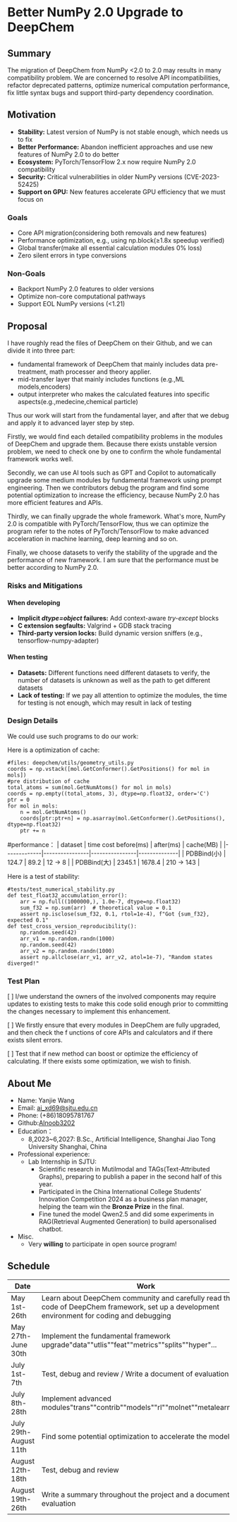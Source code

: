 # Better NumPy 2.0 Upgrade to DeepChem

## Summary
The migration of DeepChem from NumPy <2.0 to 2.0 may results in many compatibility problem.
We are concerned to resolve API incompatibilities, refactor deprecated patterns, optimize 
numerical computation performance, fix little syntax bugs and support third-party 
dependency coordination. 

## Motivation
- **Stability:** Latest version of NumPy is not stable enough, which needs us to fix
- **Better Performance:** Abandon inefficient approaches and use new features of NumPy 2.0 to do better 
- **Ecosystem:** PyTorch/TensorFlow 2.x now require NumPy 2.0 compatibility
- **Security:** Critical vulnerabilities in older NumPy versions (CVE-2023-52425)
- **Support on GPU:** New features accelerate GPU efficiency that we must focus on

### Goals
- Core API migration(considering both removals and new features)
- Performance optimization, e.g., using np.block(≥1.8x speedup verified)
- Global transfer(make all essential calculation modules 0% loss)
- Zero silent errors in type conversions

### Non-Goals
- Backport NumPy 2.0 features to older versions
- Optimize non-core computational pathways
- Support EOL NumPy versions (<1.21)

## Proposal
I have roughly read the files of DeepChem on their Github, and we can divide it into three part:
- fundamental framework of DeepChem that mainly includes data pre-treatment, math processer and theory applier.
- mid-transfer layer that mainly includes functions (e.g.,ML models,encoders)
- output interpreter who makes the calculated features into specific aspects(e.g.,medecine,chemical particle)

Thus our work will start from the fundamental layer, and after that we debug and apply it to advanced layer step by step.

Firstly, we would find each detailed compatibility problems in the modules of DeepChem and upgrade them. Because
there exists unstable version problem, we need to check one by one to confirm the whole fundamental framework works well.

Secondly, we can use AI tools such as GPT and Copilot to automatically upgrade some medium modules by fundamental framework using
prompt engineering. Then we contributors debug the program and find some potential optimization to increase the efficiency, because NumPy 2.0 has more
efficient features and APIs.

Thirdly, we can finally upgrade the whole framework. What's more, NumPy 2.0 is compatible with PyTorch/TensorFlow, thus we can optimize the program refer
to the notes of PyTorch/TensorFlow to make advanced acceleration in machine learning, deep learning and so on.

Finally, we choose datasets to verify the stability of the upgrade and the performance of new framework. I am sure that the performance must be better according
to NumPy 2.0.

### Risks and Mitigations
#### When developing
- **Implicit *dtype=object* failures:** Add context-aware *try-except* blocks
- **C extension segfaults:** Valgrind + GDB stack tracing
- **Third-party version locks:** Build dynamic version sniffers (e.g., tensorflow-numpy-adapter)

#### When testing
- **Datasets:** Different functions need different datasets to verify, the number of datasets is unknown as well as the path to get different datasets
- **Lack of testing:** If we pay all attention to optimize the modules, the time for testing is not enough, which may result in lack of testing

### Design Details
We could use such programs to do our work:

Here is a optimization of cache:

    #files: deepchem/utils/geometry_utils.py
    coords = np.vstack([mol.GetConformer().GetPositions() for mol in mols])
    #pre distribution of cache
    total_atoms = sum(mol.GetNumAtoms() for mol in mols)
    coords = np.empty((total_atoms, 3), dtype=np.float32, order='C') 
    ptr = 0
    for mol in mols:
        n = mol.GetNumAtoms()
        coords[ptr:ptr+n] = np.asarray(mol.GetConformer().GetPositions(), dtype=np.float32)
        ptr += n

#performance：
| dataset      | time cost before(ms) | after(ms) | cache(MB) |
|-------------|----------------|----------------|--------------|
| PDBBind(小) | 124.7          | 89.2           | 12 → 8       |
| PDBBind(大) | 2345.1         | 1678.4         | 210 → 143    |

Here is a test of stability:

    #tests/test_numerical_stability.py
    def test_float32_accumulation_error():
        arr = np.full((1000000,), 1.0e-7, dtype=np.float32)
        sum_f32 = np.sum(arr)  # theoretical value = 0.1
        assert np.isclose(sum_f32, 0.1, rtol=1e-4), f"Got {sum_f32}, expected 0.1"
    def test_cross_version_reproducibility():
        np.random.seed(42)
        arr_v1 = np.random.randn(1000)
        np.random.seed(42)
        arr_v2 = np.random.randn(1000)
        assert np.allclose(arr_v1, arr_v2, atol=1e-7), "Random states diverged!"
        
### Test Plan

[ ] I/we understand the owners of the involved components may require updates to
existing tests to make this code solid enough prior to committing the changes necessary
to implement this enhancement.

[ ] We firstly ensure that every modules in DeepChem are fully upgraded, and then check the f
unctions of core APIs and calculators and if there exists silent errors.

[ ] Test that if new method can boost or optimize the efficiency of calculating. If there exists
some optimization, we wish to finish.

## About Me
- Name: Yanjie Wang
- Email: [ai_xd69@sjtu.edu.cn](mailto:ai_xd69@sjtu.edu.cn)
- Phone: (+86)18095781767
- Github:[AInoob3202](https://github.com/AInoob3202)
- Education：
  - 8,2023~6,2027: B.Sc., Artificial Intelligence, Shanghai Jiao Tong University Shanghai, China
- Professional experience:
  - Lab Internship in SJTU:
    - Scientific research in Mutilmodal and TAGs(Text-Attributed Graphs), preparing to publish a paper in the second half of this year.
    - Participated in the China International College Students’ Innovation Competition 2024 as a business plan manager, helping the team win the **Bronze Prize** in the final.
    - Fine tuned the model Qwen2.5 and did some experiments in RAG(Retrieval Augmented Generation) to build apersonalised chatbot.
- Misc.
  - Very **willing** to participate in open source program!
## Schedule
| Date                                      |           Work                           |
|-------------------------------------------|------------------------------------------|
|May 1st- 26th |Learn about DeepChem community and carefully read the code of DeepChem framework, set up a development environment for coding and debugging|
|May 27th-June 30th|Implement the fundamental framework upgrade"data""utlis""feat""metrics""splits""hyper"...|
|July 1st-7th|Test, debug and review / Write a document of evaluation|
|July 8th-28th|Implement advanced modules"trans""contrib""models""rl""molnet""metalearning"...|
|July 29th-August 11th|Find some potential optimization to accelerate the models|
|August 12th-18th|Test, debug and review|
|August 19th-26th|Write a summary throughout the project and a document of evaluation|
